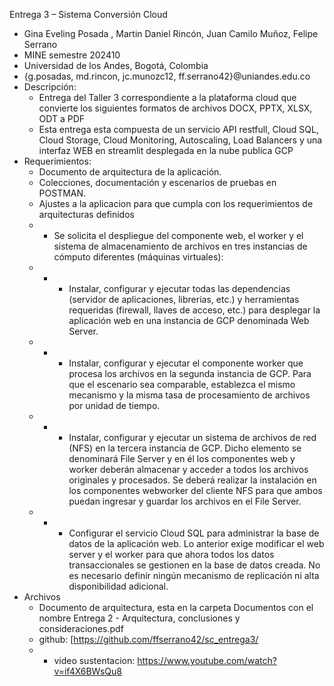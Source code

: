 Entrega 3 – Sistema Conversión Cloud
* Gina Eveling Posada , Martin Daniel Rincón, Juan Camilo Muñoz, Felipe Serrano
* MINE semestre 202410
* Universidad de los Andes, Bogotá, Colombia
* {g.posadas, md.rincon, jc.munozc12, ff.serrano42}@uniandes.edu.co
* Descripción:
  * Entrega del Taller 3 correspondiente a la plataforma cloud que convierte los siguientes formatos de archivos DOCX, PPTX, XLSX, ODT  a PDF
  * Esta entrega esta compuesta de un servicio API restfull, Cloud SQL, Cloud Storage, Cloud Monitoring, Autoscaling, Load Balancers y una interfaz WEB en streamlit desplegada en la nube publica GCP
* Requerimientos:
  * Documento de arquitectura de la aplicación.
  * Colecciones, documentación y escenarios de pruebas en POSTMAN.
  *  Ajustes a la aplicacion para que cumpla con los requerimientos de arquitecturas definidos
  *  * Se solicita el despliegue del componente web, el worker y el sistema de almacenamiento de archivos en tres instancias de cómputo diferentes (máquinas virtuales):
  *  *  *   Instalar, configurar y ejecutar todas las dependencias (servidor de aplicaciones, librerías, etc.) y herramientas requeridas (firewall, llaves de acceso, etc.) para desplegar la aplicación web en una instancia de GCP denominada Web Server.
  *  *  *  Instalar, configurar y ejecutar el componente worker que procesa los archivos en la segunda instancia de GCP. Para que el escenario sea comparable, establezca el mismo mecanismo y la misma tasa de procesamiento de archivos por unidad de tiempo.
  *  *  *  Instalar, configurar y ejecutar un sistema de archivos de red (NFS) en la tercera instancia de GCP. Dicho elemento se denominará File Server y en él los componentes web y worker deberán almacenar y acceder a todos los archivos originales y procesados. Se deberá realizar la instalación en los componentes webworker del cliente NFS para que ambos puedan ingresar y guardar los archivos en el File Server.
  *  *  * Configurar el servicio Cloud SQL para administrar la base de datos de la aplicación web. Lo anterior exige modificar el web server y el worker para que ahora todos los datos transaccionales se gestionen en la base de datos creada. No es necesario definir ningún mecanismo de replicación ni alta disponibilidad adicional.
* Archivos
  * Documento de arquitectura, esta en la carpeta Documentos con el nombre Entrega 2 - Arquitectura, conclusiones y consideraciones.pdf
  * github: [https://github.com/ffserrano42/sc_entrega3/
  *   * video sustentacion: https://www.youtube.com/watch?v=if4X6BWsQu8
